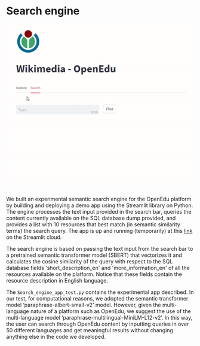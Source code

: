 # Search engine
![Alt Text](https://github.com/WomenPlusPlus/deploy-impact-22-openedu-e/blob/Restructure/src/NLP/Content%20SearchDemo%20App/search_engine_video.gif)

We built an experimental semantic search engine for the OpenEdu platform by building and deploying a demo app using the Streamlit library on Python. The engine processes the text input provided in the search bar, queries the content currently available on the SQL database dump provided, and provides a list with 10 resources that best match (in semantic similarity terms) the search query. The app is up and running (temporarily) at this [link](https://slashlan-test-streamlit-openedu-search-engine-app-test-0qqrve.streamlit.app/) on the Streamlit cloud. 

The search engine is based on passing the text input from the search bar to a pretrained semantic transformer model (SBERT) that vectorizes it and calculates the cosine similarity of the query with respect to the SQL database fields 'short_description_en' and 'more_information_en' of all the resources available on the platform. Notice that these fields contain the resource description in English language.

The `Search_engine_app_test.py` contains the experimental app described. In our test, for computational reasons, we adopted the semantic transformer model ‘paraphrase-albert-small-v2’ model. However, given the multi-language nature of a platform such as OpenEdu, we suggest the use of the multi-language model ‘paraphrase-multilingual-MiniLM-L12-v2’. In this way, the user can search through OpenEdu content by inputting queries in over 50 different languages and get meaningful results without changing anything else in the code we developed.
